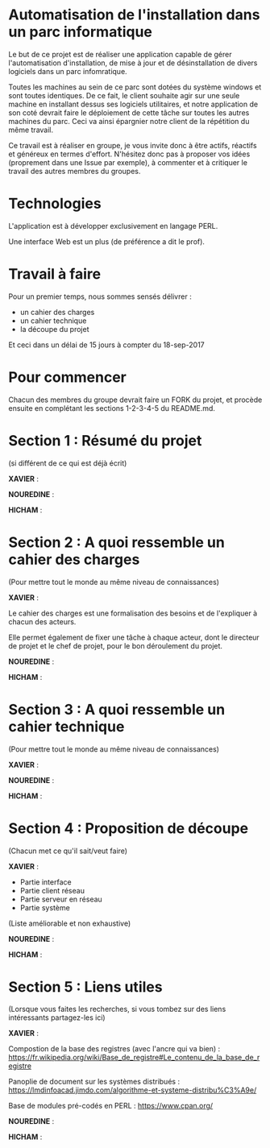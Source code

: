 # Automatisation de l'installation dans un parc informatique

Le but de ce projet est de réaliser une application capable de gérer l'automatisation d'installation, de mise à jour et de désinstallation de divers logiciels dans un parc infomratique. 


Toutes les machines au sein de ce parc sont dotées du système windows et sont toutes identiques. De ce fait, le client souhaite agir sur une seule machine en installant dessus ses logiciels utilitaires, et notre application de son coté devrait faire le déploiement de cette tâche sur toutes les autres machines du parc. Ceci va ainsi épargnier notre client de la répétition du même travail. 


Ce travail est à réaliser en groupe, je vous invite donc à être actifs, réactifs et généreux en termes d'effort. N'hésitez donc pas à proposer vos idées (proprement dans une Issue par exemple), à commenter et à critiquer le travail des autres membres du groupes.  



# Technologies

L'application est à développer exclusivement en langage PERL. 

Une interface Web est un plus (de préférence a dit le prof).



# Travail à faire

Pour un premier temps, nous sommes sensés délivrer : 

- un cahier des charges
- un cahier technique
- la découpe du projet

Et ceci dans un délai de 15 jours à compter du 18-sep-2017



# Pour commencer

Chacun des membres du groupe devrait faire un FORK du projet, et procède ensuite en complétant les sections 1-2-3-4-5 du README.md.   



# Section 1 : Résumé du projet 

(si différent de ce qui est déjà écrit)

**XAVIER** :


**NOUREDINE** :


**HICHAM** :



# Section 2 : A quoi ressemble un cahier des charges

(Pour mettre tout le monde au même niveau de connaissances)

**XAVIER** :

Le cahier des charges est une formalisation des besoins et de l'expliquer à chacun des acteurs.

Elle permet également de fixer une tâche à chaque acteur, dont le directeur de projet et le chef de projet, pour le bon déroulement du projet.


**NOUREDINE** :


**HICHAM** :



# Section 3 : A quoi ressemble un cahier technique

(Pour mettre tout le monde au même niveau de connaissances)

**XAVIER** :


**NOUREDINE** :


**HICHAM** :



# Section 4 : Proposition de découpe 

(Chacun met ce qu'il sait/veut faire)

**XAVIER** :

- Partie interface
- Partie client réseau
- Partie serveur en réseau
- Partie système

(Liste améliorable et non exhaustive)


**NOUREDINE** :


**HICHAM** :



# Section 5 : Liens utiles

(Lorsque vous faites les recherches, si vous tombez sur des liens intéressants partagez-les ici)

**XAVIER** :

Compostion de la base des registres (avec l'ancre qui va bien) : https://fr.wikipedia.org/wiki/Base_de_registre#Le_contenu_de_la_base_de_registre

Panoplie de document sur les systèmes distribués : https://lmdinfoacad.jimdo.com/algorithme-et-systeme-distribu%C3%A9e/

Base de modules pré-codés en PERL : https://www.cpan.org/


**NOUREDINE** :


**HICHAM** :

